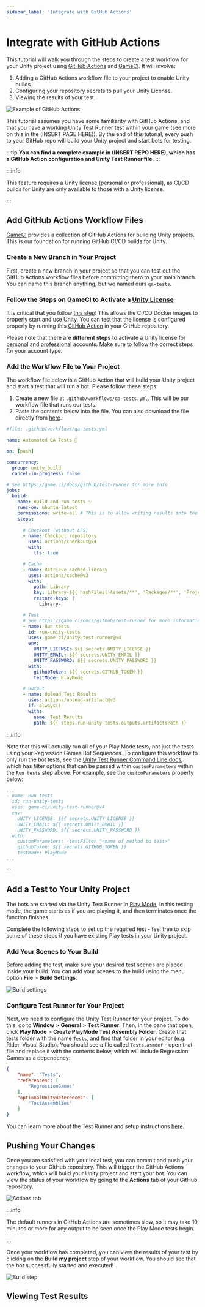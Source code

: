```yaml
---
sidebar_label: 'Integrate with GitHub Actions'
---
```


# Integrate with GitHub Actions

This tutorial will walk you through the steps to create a test workflow for your Unity project using 
[GitHub Actions](https://docs.github.com/en/actions) and [GameCI](https://game.ci). It will involve:

1. Adding a GitHub Actions workflow file to your project to enable Unity builds.
2. Configuring your repository secrets to pull your Unity License.
3. Viewing the results of your test.

![Example of GitHub Actions](img/github-actions/example.png)

This tutorial assumes you have some familiarity with GitHub Actions, and that you have a working 
Unity Test Runner test within your game (see more on this in the (INSERT PAGE HERE)).
By the end of this tutorial, every push to your GitHub repo will build your Unity project and start bots for testing.

:::tip
**You can find a complete example in (INSERT REPO HERE), which has a GitHub Action configuration and Unity Test Runner file.**
:::

:::info

This feature requires a Unity license (personal or professional), as CI/CD builds for Unity are only available to those with
a Unity license.

:::

## Add GitHub Actions Workflow Files

[GameCI](https://game.ci/) provides a collection of GitHub Actions for building Unity projects. This is our foundation 
for running GitHub CI/CD builds for Unity.

### Create a New Branch in Your Project

First, create a new branch in your project so that you can test out the GitHub Actions workflow files before committing them to your
main branch. You can name this branch anything, but we named ours `qa-tests`.

### Follow the Steps on GameCI to Activate a [Unity License](https://game.ci/docs/github/activation)

It is critical that you follow [this step](https://game.ci/docs/github/activation)! This allows the CI/CD Docker images to properly start and use Unity.
You can test that the license is configured properly by running this [GitHub Action](https://github.com/marketplace/actions/unity-activate)
in your GitHub repository.

Please note that there are **different steps** to activate a Unity license for [personal](https://game.ci/docs/github/activation/#personal-license) 
and [professional](https://game.ci/docs/github/activation/#professional-license) accounts. Make sure to follow the correct steps for your account type.

### Add the Workflow File to Your Project

The workflow file below is a GitHub Action that will build your Unity project and start a test that will run a bot. Please follow these steps:

1. Create a new file at `.github/workflows/qa-tests.yml`. This will be our workflow file that runs our tests.
2. Paste the contents below into the file. You can also download the file directly from [here](https://raw.githubusercontent.com/Regression-Games/RGUnitySample/main/.github/workflows/main.yml).

```yaml
#file: .github/workflows/qa-tests.yml

name: Automated QA Tests 🤖

on: [push]

concurrency:
  group: unity_build
  cancel-in-progress: false

# See https://game.ci/docs/github/test-runner for more info
jobs:
  build:
    name: Build and run tests ✨
    runs-on: ubuntu-latest
    permissions: write-all # This is to allow writing results into the artifacts section of GitHub Actions
    steps:
          
      # Checkout (without LFS)
      - name: Checkout repository
        uses: actions/checkout@v4
        with:
          lfs: true

      # Cache
      - name: Retrieve cached library
        uses: actions/cache@v3
        with:
          path: Library
          key: Library-${{ hashFiles('Assets/**', 'Packages/**', 'ProjectSettings/**') }}
          restore-keys: |
            Library-

      # Test
      # See https://game.ci/docs/github/test-runner for more information
      - name: Run tests
        id: run-unity-tests
        uses: game-ci/unity-test-runner@v4
        env:
          UNITY_LICENSE: ${{ secrets.UNITY_LICENSE }}
          UNITY_EMAIL: ${{ secrets.UNITY_EMAIL }}
          UNITY_PASSWORD: ${{ secrets.UNITY_PASSWORD }}
        with:
          githubToken: ${{ secrets.GITHUB_TOKEN }}
          testMode: PlayMode

      # Output
      - name: Upload Test Results
        uses: actions/upload-artifact@v3
        if: always()
        with:
          name: Test Results
          path: ${{ steps.run-unity-tests.outputs.artifactsPath }}
```

:::info

Note that this will actually run all of your Play Mode tests, not just the tests using your Regression Games Bot Sequences. To configure this workflow to only
run the bot tests, see the [Unity Test Runner Command Line docs](https://docs.unity3d.com/Packages/com.unity.test-framework@2.0/manual/reference-command-line.html),
which has filter options that can be passed within `customParameters` within the `Run tests` step above. For example,
see the `customParameters` property below:

```yaml
...
- name: Run tests
  id: run-unity-tests
  uses: game-ci/unity-test-runner@v4
  env:
    UNITY_LICENSE: ${{ secrets.UNITY_LICENSE }}
    UNITY_EMAIL: ${{ secrets.UNITY_EMAIL }}
    UNITY_PASSWORD: ${{ secrets.UNITY_PASSWORD }}
  with:
    customParameters: -testFilter "<name of method to test>"
    githubToken: ${{ secrets.GITHUB_TOKEN }}
    testMode: PlayMode
...
```

:::

## Add a Test to Your Unity Project

The bots are started via the Unity Test Runner in [Play Mode](https://docs.unity3d.com/2019.1/Documentation/Manual/PlaymodeTestFramework.html),
In this testing mode, the game starts as if you are playing it, and then terminates once the function finishes.

Complete the following steps to set up the required test - feel free to skip some of these steps if you have existing Play tests
in your Unity project.

### Add Your Scenes to Your Build

Before adding the test, make sure your desired test scenes are placed inside your build. You can add your scenes to the build
using the menu option **File** > **Build Settings**.

![Build settings](img/github-actions/build.png)

### Configure Test Runner for Your Project

Next, we need to configure the Unity Test Runner for your project. To do this, go to **Window** > **General** > **Test Runner**.
Then, in the pane that open, click **Play Mode** > **Create PlayMode Test Assembly Folder**. Create that tests folder with
the name `Tests`, and find that folder in your editor (e.g. Rider, Visual Studio). You should see a file called `Tests.asmdef` - 
open that file and replace it with the contents below, which will include Regression Games as a dependency:

```json
{
    "name": "Tests",
    "references": [
        "RegressionGames"
    ],
    "optionalUnityReferences": [
        "TestAssemblies"
    ]
}
```
You can learn more about the Test Runner and setup instructions [here](https://docs.unity.cn/560/Documentation/Manual/testing-editortestsrunner.html).

## Pushing Your Changes

Once you are satisfied with your local test, you can commit and push your changes to your GitHub repository. This will trigger the
GitHub Actions workflow, which will build your Unity project and start your bot. You can view the status of your workflow by going
to the **Actions** tab of your GitHub repository.

![Actions tab](img/github-actions/actions-tab.png)

:::info

The default runners in GitHub Actions are sometimes slow, so it may take 10 minutes or more for any output to be seen once the Play Mode tests begin.

:::

Once your workflow has completed, you can view the results of your test by clicking on the **Build my project** step of your workflow.
You should see that the bot successfully started and executed!

![Build step](img/github-actions/build-step.png)

## Viewing Test Results

